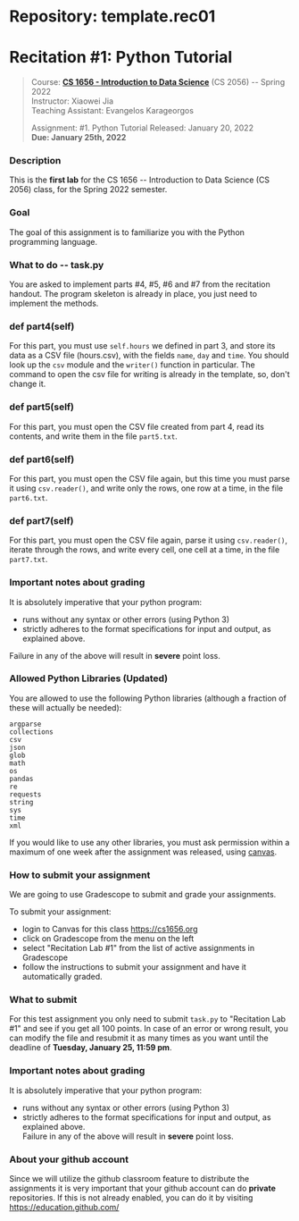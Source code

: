 # Repository: template.rec01
# Recitation #1: Python Tutorial

> Course: **[CS 1656 - Introduction to Data Science](http://cs1656.org)** (CS 2056) -- Spring 2022  
> Instructor: Xiaowei Jia  
> Teaching Assistant: Evangelos Karageorgos
>
> Assignment: #1. Python Tutorial
> Released: January 20, 2022  
> **Due: January 25th, 2022**

### Description
This is the **first lab** for the CS 1656 -- Introduction to Data Science (CS 2056) class, for the Spring 2022 semester.

### Goal
The goal of this assignment is to familiarize you with the Python programming language.

### What to do -- task.py
You are asked to implement parts #4, #5, #6 and #7 from the recitation handout. The program skeleton is already in place, you just need to implement the methods.


### def part4(self)
For this part, you must use `self.hours` we defined in part 3, and store its data as a CSV file (hours.csv), with the fields `name`, `day` and `time`. You should look up the `csv` module and the `writer()` function in particular. The command to open the csv file for writing is already in the template, so, don't change it.

### def part5(self)
For this part, you must open the CSV file created from part 4, read its contents, and write them in the file `part5.txt`.

### def part6(self)
For this part, you must open the CSV file again, but this time you must parse it using `csv.reader()`, and write only the rows, one row at a time, in the file `part6.txt`.

### def part7(self)
For this part, you must open the CSV file again, parse it using `csv.reader()`, iterate through the rows, and write every cell, one cell at a time, in the file `part7.txt`.


### Important notes about grading
It is absolutely imperative that your python program:  
* runs without any syntax or other errors (using Python 3)  
* strictly adheres to the format specifications for input and output, as explained above.     

Failure in any of the above will result in **severe** point loss.


### Allowed Python Libraries (Updated)
You are allowed to use the following Python libraries (although a fraction of these will actually be needed):
```
argparse
collections
csv
json
glob
math
os
pandas
re
requests
string
sys
time
xml
```
If you would like to use any other libraries, you must ask permission within a maximum of one week after the assignment was released, using [canvas](http://cs1656.org).


### How to submit your assignment
We are going to use Gradescope to submit and grade your assignments. 

To submit your assignment:
* login to Canvas for this class <https://cs1656.org>  
* click on Gradescope from the menu on the left  
* select "Recitation Lab #1" from the list of active assignments in Gradescope
* follow the instructions to submit your assignment and have it automatically graded.

### What to submit
For this test assignment you only need to submit `task.py` to "Recitation Lab #1" and see if you get all 100 points. In case of an error or wrong result, you can modify the file and resubmit it as many times as you want until the deadline of **Tuesday, January 25, 11:59 pm**.

### Important notes about grading
It is absolutely imperative that your python program:  
* runs without any syntax or other errors (using Python 3)  
* strictly adheres to the format specifications for input and output, as explained above.     
Failure in any of the above will result in **severe** point loss. 

### About your github account
Since we will utilize the github classroom feature to distribute the assignments it is very important that your github account can do **private** repositories. If this is not already enabled, you can do it by visiting <https://education.github.com/>  
